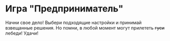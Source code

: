 # Игра "Предприниматель"

Начни свое дело! Выбери подходящие настройки и принимай взвещанные решения. Но помни, в любой момент могут прилететь ~~гуси~~ лебеди! Удачи!
